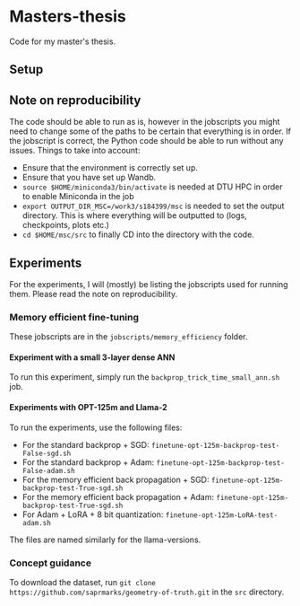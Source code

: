 # Masters-thesis
Code for my master's thesis.

## Setup


## Note on reproducibility
The code should be able to run as is, however in the jobscripts you might need to change some of the paths to be certain that everything is in order. If the jobscript is correct, the Python code should be able to run without any issues.
Things to take into account:
- Ensure that the environment is correctly set up.
- Ensure that you have set up Wandb.
- `source $HOME/miniconda3/bin/activate` is needed at DTU HPC in order to enable Miniconda in the job
- `export OUTPUT_DIR_MSC=/work3/s184399/msc` is needed to set the output directory. This is where everything will be outputted to (logs, checkpoints, plots etc.)
- `cd $HOME/msc/src` to finally CD into the directory with the code.


## Experiments
For the experiments, I will (mostly) be listing the jobscripts used for running them. Please read the note on reproducibility.

### Memory efficient fine-tuning
These jobscripts are in the `jobscripts/memory_efficiency` folder.

#### Experiment with a small 3-layer dense ANN
To run this experiment, simply run the `backprop_trick_time_small_ann.sh` job.

#### Experiments with OPT-125m and Llama-2
To run the experiments, use the following files:
- For the standard backprop + SGD: `finetune-opt-125m-backprop-test-False-sgd.sh`
- For the standard backprop + Adam: `finetune-opt-125m-backprop-test-False-adam.sh`
- For the memory efficient back propagation + SGD: `finetune-opt-125m-backprop-test-True-sgd.sh`
- For the memory efficient back propagation + Adam: `finetune-opt-125m-backprop-test-True-sgd.sh`
- For Adam + LoRA + 8 bit quantization: `finetune-opt-125m-LoRA-test-adam.sh`

The files are named similarly for the llama-versions.

### Concept guidance
To download the dataset, run `git clone https://github.com/saprmarks/geometry-of-truth.git` in the `src` directory.